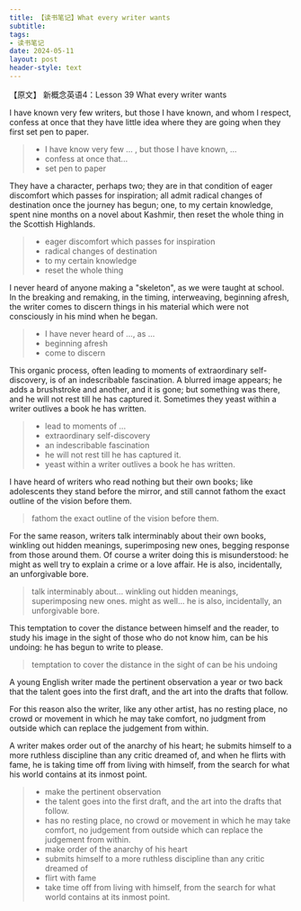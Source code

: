 ```yaml
---
title: 【读书笔记】What every writer wants
subtitle: 
tags: 
- 读书笔记
date: 2024-05-11
layout: post
header-style: text
---
```



【原文】
新概念英语4：Lesson 39
What every writer wants

I have known very few writers, but those I have known, and whom I respect, confess at once that they have little idea where they are going when they first set pen to paper. 

> - I have know very few ... , but those I have known, ...
> - confess at once that... 
> - set pen to paper

They have a character, perhaps two; they are in that condition of eager discomfort which passes for inspiration; all admit radical changes of destination once the journey has begun; one, to my certain knowledge, spent nine months on a novel about Kashmir, then reset the whole thing in the Scottish Highlands. 

> - eager discomfort which passes for inspiration
> - radical changes of destination
> - to my certain knowledge
> - reset the whole thing

I never heard of anyone making a "skeleton", as we were taught at school. In the breaking and remaking, in the timing, interweaving, beginning afresh, the writer comes to discern things in his material which were not consciously in his mind when he began. 

> - I have never heard of ..., as ...
> - beginning afresh
> - come to discern 

This organic process, often leading to moments of extraordinary self-discovery, is of an indescribable fascination. A blurred image appears; he adds a brushstroke and another, and it is gone; but something was there, and he will not rest till he has captured it. Sometimes they yeast within a writer outlives a book he has written. 

> - lead to moments of ...
> - extraordinary self-discovery
> - an indescribable fascination
> - he will not rest till he has captured it.
> - yeast within a writer outlives a book he has written.

I have heard of writers who read nothing but their own books; like adolescents they stand before the mirror, and still cannot fathom the exact outline of the vision before them. 

> fathom the exact outline of the vision before them.

For the same reason, writers talk interminably about their own books, winkling out hidden meanings, superimposing new ones, begging response from those around them. Of course a writer doing this is misunderstood: he might as well try to explain a crime or a love affair. He is also, incidentally, an unforgivable bore.

> talk interminably about...
> winkling out hidden meanings, superimposing new ones.
> might as well...
> he is also, incidentally, an unforgivable bore.

This temptation to cover the distance between himself and the reader, to study his image in the sight of those who do not know him, can be his undoing: he has begun to write to please.

> temptation to cover the distance
> in the sight of 
> can be his undoing

A young English writer made the pertinent observation a year or two back that the talent goes into the first draft, and the art into the drafts that follow. 

For this reason also the writer, like any other artist, has no resting place, no crowd or movement in which he may take comfort, no judgment from outside which can replace the judgement from within. 

A writer makes order out of the anarchy of his heart; he submits himself to a more ruthless discipline than any critic dreamed of, and when he flirts with fame, he is taking time off from living with himself, from the search for what his world contains at its inmost point.

> - make the pertinent observation
> - the talent goes into the first draft, and the art into the drafts that follow. 
> - has no resting place, no crowd or movement in which he may take comfort, no judgement from outside which can replace the judgement from within. 
> - make order of the anarchy of his heart
> - submits himself to a more ruthless discipline than any critic dreamed of
> - flirt with fame
> - take time off from living with himself, from the search for what world contains at its inmost point.